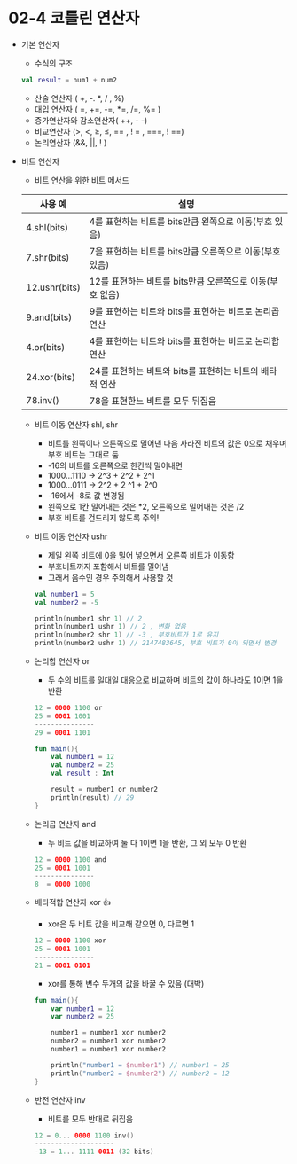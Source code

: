 # 02-4 코틀린 연산자

- 기본 연산자
    - 수식의 구조
    
    ```kotlin
    val result = num1 + num2
    ```
    
    - 산술 연산자 ( +, -. *, / , %)
    - 대입 연산자 ( =, +=, -=, *=, /=,  %= )
    - 증가연산자와 감소연산자( ++, - -)
    - 비교연산자 (>, <, ≥, ≤, == , ! = , ===, ! ==)
    - 논리연산자 (&&, ||, ! )
- 비트 연산자
    - 비트 연산을 위한 비트 메서드
    
    | 사용 예 | 설명 |
    | --- | --- |
    | 4.shl(bits) | 4를 표현하는 비트를 bits만큼 왼쪽으로 이동(부호 있음) |
    | 7.shr(bits) | 7을 표현하는 비트를 bits만큼 오른쪽으로 이동(부호 있음) |
    | 12.ushr(bits) | 12를 표현하는 비트를 bits만큼 오른쪽으로 이동(부호 없음) |
    | 9.and(bits) | 9를 표현하는 비트와 bits를 표현하는 비트로 논리곱 연산 |
    | 4.or(bits) | 4를 표현하는 비트와 bits를 표현하는 비트로 논리합 연산 |
    | 24.xor(bits) | 24를 표현하는 비트와 bits를 표현하는 비트의 배타적 연산 |
    | 78.inv() | 78을 표현한느 비트를 모두 뒤집음 |
    - 비트 이동 연산자 shl, shr
        - 비트를 왼쪽이나 오른쪽으로 밀어낸 다음 사라진 비트의 값은 0으로 채우며 부호 비트는 그대로 둠
        - -16의 비트를 오른쪽으로 한칸씩 밀어내면
        - 1000…1110 → 2^3 + 2^2 + 2^1
        - 1000…0111 → 2^2 + 2 ^1 + 2^0
        - -16에서 -8로 값 변경됨
        - 왼쪽으로 1칸 밀어내는 것은 *2, 오른쪽으로 밀어내는 것은 /2
        - 부호 비트를 건드리지 않도록 주의!
    - 비트 이동 연산자 ushr
        - 제일 왼쪽 비트에 0을 밀어 넣으면서 오른쪽 비트가 이동함
        - 부호비트까지 포함해서 비트를 밀어냄
        - 그래서 음수인 경우 주의해서 사용할 것
        
        ```kotlin
        val number1 = 5
        val number2 = -5
        
        println(number1 shr 1) // 2
        println(number1 ushr 1) // 2 , 변화 없음
        println(number2 shr 1) // -3 , 부호비트가 1로 유지
        println(number2 ushr 1) // 2147483645, 부호 비트가 0이 되면서 변경
        ```
        
    - 논리합 연산자 or
        - 두 수의 비트를 일대일 대응으로 비교하며 비트의 값이 하나라도 1이면 1을 반환
        
        ```kotlin
        12 = 0000 1100 or
        25 = 0001 1001
        ---------------
        29 = 0001 1101
        ```
        
        ```kotlin
        fun main(){
        	val number1 = 12
        	val number2 = 25
        	val result : Int
        
        	result = number1 or number2
        	println(result) // 29
        }
        ```
        
    - 논리곱 연산자 and
        - 두 비트 값을 비교하여 둘 다 1이면 1을 반환, 그 외 모두 0 반환
        
        ```kotlin
        12 = 0000 1100 and
        25 = 0001 1001
        ---------------
        8  = 0000 1000
        ```
        
    - 배타적합 연산자 xor 👍
        - xor은 두 비트 값을 비교해 같으면 0, 다르면 1
        
        ```kotlin
        12 = 0000 1100 xor
        25 = 0001 1001
        ---------------
        21 = 0001 0101
        ```
        
        - xor를 통해 변수 두개의 값을 바꿀 수 있음 (대박)
        
        ```kotlin
        fun main(){
        	var number1 = 12
        	var number2 = 25
        
        	number1 = number1 xor number2
        	number2 = number1 xor number2
        	number1 = number1 xor number2
        
        	println("number1 = $number1") // number1 = 25
        	println("number2 = $number2") // number2 = 12
        }
        
        ```
        
    - 반전 연산자 inv
        - 비트를 모두 반대로 뒤집음
        
        ```kotlin
        12 = 0... 0000 1100 inv()
        --------------------
        -13 = 1... 1111 0011 (32 bits)
        ```

